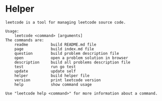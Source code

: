 <!--|This file generated by command(leetcode helper); DO NOT EDIT.         |-->
<!--+----------------------------------------------------------------------+-->
<!--|@author    Openset <openset.wang@gmail.com>                           |-->
<!--|@link      https://github.com/openset                                 |-->
<!--|@home      https://github.com/openset/leetcode                        |-->
<!--+----------------------------------------------------------------------+-->

# Helper

```text
leetcode is a tool for managing leetcode source code.

Usage:
	leetcode <command> [arguments]
The commands are:
	readme      	build README.md file
	page        	build index.md file
	question    	build problem description file
	open        	open a problem solution in browser
	description 	build all problems description file
	test        	run go test
	update      	update self
	helper      	build helper file
	version     	print leetcode version
	help        	show command usage

Use "leetcode help <command>" for more information about a command.
```
